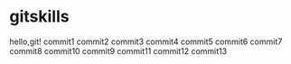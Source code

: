 # gitskills
hello,git!
commit1
commit2
commit3
commit4
commit5
commit6
commit7
commit8
commit10
commit9
commit11
commit12
commit13
